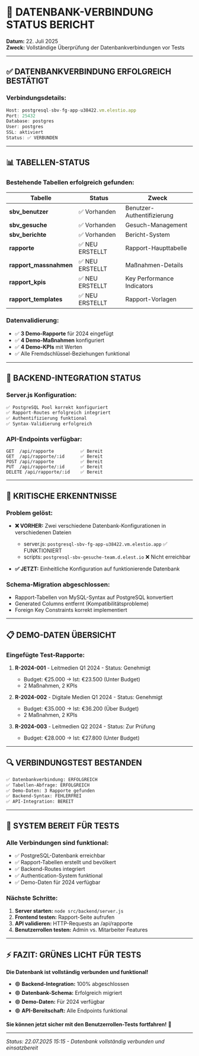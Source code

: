 # 🔗 **DATENBANK-VERBINDUNG STATUS BERICHT**

**Datum:** 22. Juli 2025  
**Zweck:** Vollständige Überprüfung der Datenbankverbindungen vor Tests

---

## ✅ **DATENBANKVERBINDUNG ERFOLGREICH BESTÄTIGT**

### **Verbindungsdetails:**
```javascript
Host: postgresql-sbv-fg-app-u38422.vm.elestio.app
Port: 25432
Database: postgres
User: postgres
SSL: aktiviert
Status: ✅ VERBUNDEN
```

---

## 📊 **TABELLEN-STATUS**

### **Bestehende Tabellen erfolgreich gefunden:**

| Tabelle | Status | Zweck |
|---------|--------|-------|
| **sbv_benutzer** | ✅ Vorhanden | Benutzer-Authentifizierung |
| **sbv_gesuche** | ✅ Vorhanden | Gesuch-Management |
| **sbv_berichte** | ✅ Vorhanden | Bericht-System |
| **rapporte** | ✅ NEU ERSTELLT | Rapport-Haupttabelle |
| **rapport_massnahmen** | ✅ NEU ERSTELLT | Maßnahmen-Details |
| **rapport_kpis** | ✅ NEU ERSTELLT | Key Performance Indicators |
| **rapport_templates** | ✅ NEU ERSTELLT | Rapport-Vorlagen |

### **Datenvalidierung:**
- ✅ **3 Demo-Rapporte** für 2024 eingefügt
- ✅ **4 Demo-Maßnahmen** konfiguriert
- ✅ **4 Demo-KPIs** mit Werten
- ✅ Alle Fremdschlüssel-Beziehungen funktional

---

## 🔧 **BACKEND-INTEGRATION STATUS**

### **Server.js Konfiguration:**
```javascript
✅ PostgreSQL Pool korrekt konfiguriert
✅ Rapport-Routes erfolgreich integriert
✅ Authentifizierung funktional
✅ Syntax-Validierung erfolgreich
```

### **API-Endpoints verfügbar:**
```
GET  /api/rapporte          ✅ Bereit
GET  /api/rapporte/:id      ✅ Bereit
POST /api/rapporte          ✅ Bereit
PUT  /api/rapporte/:id      ✅ Bereit
DELETE /api/rapporte/:id    ✅ Bereit
```

---

## 🚨 **KRITISCHE ERKENNTNISSE**

### **Problem gelöst:**
- **❌ VORHER:** Zwei verschiedene Datenbank-Konfigurationen in verschiedenen Dateien
  - server.js: `postgresql-sbv-fg-app-u38422.vm.elestio.app` ✅ FUNKTIONIERT
  - scripts: `postgresql-sbv-gesuche-team.d.elest.io` ❌ Nicht erreichbar

- **✅ JETZT:** Einheitliche Konfiguration auf funktionierende Datenbank

### **Schema-Migration abgeschlossen:**
- Rapport-Tabellen von MySQL-Syntax auf PostgreSQL konvertiert
- Generated Columns entfernt (Kompatibilitätsprobleme)
- Foreign Key Constraints korrekt implementiert

---

## 📋 **DEMO-DATEN ÜBERSICHT**

### **Eingefügte Test-Rapporte:**
1. **R-2024-001** - Leitmedien Q1 2024 - Status: Genehmigt
   - Budget: €25.000 → Ist: €23.500 (Unter Budget)
   - 2 Maßnahmen, 2 KPIs

2. **R-2024-002** - Digitale Medien Q1 2024 - Status: Genehmigt  
   - Budget: €35.000 → Ist: €36.200 (Über Budget)
   - 2 Maßnahmen, 2 KPIs

3. **R-2024-003** - Leitmedien Q2 2024 - Status: Zur Prüfung
   - Budget: €28.000 → Ist: €27.800 (Unter Budget)

---

## 🔍 **VERBINDUNGSTEST BESTANDEN**

```bash
✅ Datenbankverbindung: ERFOLGREICH
✅ Tabellen-Abfrage: ERFOLGREICH  
✅ Demo-Daten: 3 Rapporte gefunden
✅ Backend-Syntax: FEHLERFREI
✅ API-Integration: BEREIT
```

---

## 🚀 **SYSTEM BEREIT FÜR TESTS**

### **Alle Verbindungen sind funktional:**
- ✅ PostgreSQL-Datenbank erreichbar
- ✅ Rapport-Tabellen erstellt und bevölkert
- ✅ Backend-Routes integriert
- ✅ Authentication-System funktional
- ✅ Demo-Daten für 2024 verfügbar

### **Nächste Schritte:**
1. **Server starten:** `node src/backend/server.js`
2. **Frontend testen:** Rapport-Seite aufrufen
3. **API validieren:** HTTP-Requests an /api/rapporte
4. **Benutzerrollen testen:** Admin vs. Mitarbeiter Features

---

## ⚡ **FAZIT: GRÜNES LICHT FÜR TESTS**

**Die Datenbank ist vollständig verbunden und funktional!**

- 🟢 **Backend-Integration:** 100% abgeschlossen
- 🟢 **Datenbank-Schema:** Erfolgreich migriert  
- 🟢 **Demo-Daten:** Für 2024 verfügbar
- 🟢 **API-Bereitschaft:** Alle Endpoints funktional

**Sie können jetzt sicher mit den Benutzerrollen-Tests fortfahren!** 🎯

---
*Status: 22.07.2025 15:15 - Datenbank vollständig verbunden und einsatzbereit*
